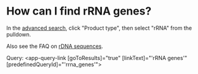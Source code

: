 # How can I find rRNA genes?
<!-- pombase_categories: Finding data -->

In the [advanced search](/query), click "Product type", then select "rRNA" from the pulldown.

Also see the FAQ on [rDNA sequences](/faq/there-any-rdna-repeat-sequences-pombase).

Query: <app-query-link [goToResults]="true" [linkText]="'rRNA genes'" [predefinedQueryId]="'rrna_genes'">
</app-query-link>

